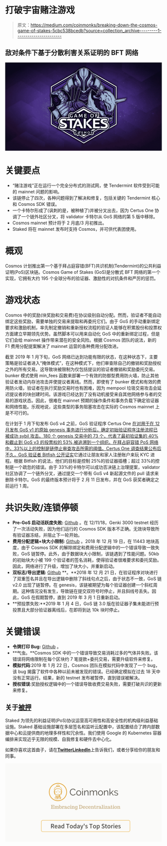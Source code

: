 # 打破宇宙赌注游戏

> 原文：<https://medium.com/coinmonks/breaking-down-the-cosmos-game-of-stakes-5cbc538bcedb?source=collection_archive---------1----------------------->

## 敌对条件下基于分散利害关系证明的 BFT 网络

![](img/82da8330b81178c24ace465eca6106ea.png)

# 关键要点

*   “赌注游戏”正在运行一个完全分布式的测试网，使 Tendermint 软件受到可能的 mainnet 问题的影响。
*   该链停止了四次，各种问题得到了解决和修复，包括关键的 Tendermint 核心和 Cosmos SDK 错误。
*   一个卡特尔形成了(讽刺的是，被种植了)并被分叉出去，因为 Certus One 协调了一个链外社区分叉，将 validator 卡特尔从 GoS 网络的第 5 版中移除。
*   Cosmos mainnet 预计将于 2 月底/3 月初推出。
*   Staked 将在 mainnet 发布时支持 Cosmos，并可供代表团使用。

# 概观

Cosmos 计划推出第一个基于拜占庭容错(BFT)共识机制(Tendermint)的公共利益证明(PoS)区块链。Cosmos Game of Stakes (GoS)是分散式 BFT 网络的第一个实现，它拥有大约 195 个全球分布的验证器、激励性的对抗条件和严厉的惩罚。

# 游戏状态

Cosmos 中的奖励(块奖励和交易费)在协议级别自动分配。然而，验证者不能自动绑定这些奖励，需要单独的交易来提取和再委托它们。由于 GoS 的手动重新绑定要求和激励机制，率先制定撤销和重新授权流程的验证人能够在积累股份和投票权方面建立早期领先优势。虽然脚本可以用来自动化 GoS 中的重新绑定过程，但是它们会给 mainnet 操作带来潜在的安全风险。根据 Cosmos 团队的说法，新的 F1 费用分配提案解决了 mainnet 运营的各种费用分配改进。

截至 2019 年 1 月下旬，GoS 网络已达到功能有限的状态，在这种状态下，主要策略是验证者进入“掩体模式”，在这种模式下，他们审查除自己的撤销和奖励授权之外的所有交易。这导致块被限制为仅包括提议的验证者撤销和奖励委托交易。bunker 模式使用 min_fees 函数来部署一个有效的防御型费用防火墙，防止其他验证者发动内存池攻击并使提议者离线。然而，即使有了 bunker 模式和有效的费用防火墙，验证者在执行奖励交易时也有困难，因为 mempool 垃圾交易攻击会延迟提议者的块创建时间。该游戏已经达到了没有动机接受来自其他网络参与者的交易的游戏状态。因此，很难在 mainnet 预期的操作条件和事务负载下确定验证器和网络性能。乐观地说，这些类型的事务阻塞攻击在实际的 Cosmos mainnet 上是不可行的。

在计划于 1 月下旬发布 GoS v4 之前，GoS 验证程序 Certus One [在对用于在 12 月发布 GoS v1 的原始 genesis 事务进行分析后，确定初始验证程序注册流程已被成功 sybil 攻击。180 个 genesis 交易中的 73 个，代表了最初验证集的 40%和截止到 GoS v3 的投票权的 53%,被追溯到一个组织。在拜占庭容错 PoS 网络中，33%以上的控制是链停止审查攻击所需的阈值。Certus One 调查结果公布后不久，GoS 验证者 Bitfish 公开](/certus-one/uncovering-a-game-of-stakes-cartel-f895d9591da1)[证实](/bitfishlabs/bitfish-response-to-gos-5-24eaeeea9876)它通过让朋友和家人注册账户来玩 KYC 进程。根据 Bitfish 的说法，他们的目标是控制 25%的验证器插槽；超过 33%的控制是一个疏忽的错误。由于 33%的卡特尔可以成功否决链上治理提案，validator 社区协调了一个链外分叉，通过提交一个带有 GoS v4 新起源文件的 pull 请求来删除卡特尔。GoS 的最终版本预计将于 2 月 11 日发布，并在 GoS 获奖者确定之前运行 1 周。

# 共识失败/连锁停顿

*   **Pre-GoS 启动活跃度失败:** [Github](https://github.com/tendermint/tendermint/issues/3003) 。在 12/11/18，Genki 3000 testnet 经历了一次活动失败，因为他们运行的 Cosmos SDK 版本不正确。无效块导致所有验证器冻结，并阻止下一轮开始。
*   **费用分配逻辑+块大小限制:** [Github](https://github.com/cosmos/game-of-stakes/pull/247) 。2018 年 12 月 19 日，在 11443 地块高度，由于 Cosmos SDK 的解除绑定和费用分配逻辑中的一个错误导致一致失败，GoS 链暂停。此外，由于数据块大小限制，该链遇到了性能问题。50kb 的初始块大小被 199 个验证者的签名消耗，使得验证者很难要求和委托奖励。因此，网络进行了升级，增加了块大小，并重新启动。
*   **双标志/导出逻辑:** [Github](https://github.com/cosmos/cosmos-sdk/issues/3187) **。**2018 年 12 月 21 日，在验证程序对块进行了双重签名并且在导出逻辑中删除了斜线句点之后，由于状态不一致，GoS 链 v2.0 出现了链暂停。在 genesis，该链被期望为每个验证器创建一个斜杠周期。这种情况没有发生，导致链在提交双符号时停止，并且斜线号丢失。因此，GoS 在假期暂停，直到 2019 年 3 月 1 日重新启动。
*   **预投票失败:**2019 年 1 月 4 日，GoS 链 3.0 版在验证器子集未能进行预投票且大部分验证器离线后，在即将到达 10k 块时停止。

# 关键错误

*   **令牌打印 Bug:** [Github](https://github.com/cosmos/cosmos-sdk/pull/3207) 。
*   **气虫。**Cosmos SDK 中的一个错误导致交易消耗过多的气体并失败。该错误将网络限制在每个区块约 7 笔提款+委托交易，需要升级软件来修复。
*   **模拟代码**:2019 年 1 月 22 日，Cosmos 团队在模拟代码中发现了一个 bug，该 bug 揭露了软件中各种以前未被发现的错误。已经确定模拟在过去 18 天中没有正常运行。结果，新的 testnet 发布被暂停，直到错误被解决。
*   **授权错误**:奖励授权逻辑中的一个错误导致收费交易失败，需要打破共识的更新来修复。

## 关于[被押](http://staked.us)

Staked 为领先的利益证明(PoS)协议运营高可用性和高安全性的机构级利益基础设施。Staked 基础设施部署在多层签名和监听云配置中，该配置结合了跨内部数据中心和云提供商的地理多样性和冗余性。我们使用 Google 的 Kubernetes 容器编排来实现近乎无限的规模、自我修复和硬件去中心化。

如果你喜欢这首曲子，请在[**Twitter**](https://twitter.com/staked_us)[**LinkedIn**](https://www.linkedin.com/company/staked/)上告诉我们，或者分享给你的朋友和同事。

[![](img/449450761cd76f44f9ae574333f9e9af.png)](http://bit.ly/2G71Sp7)